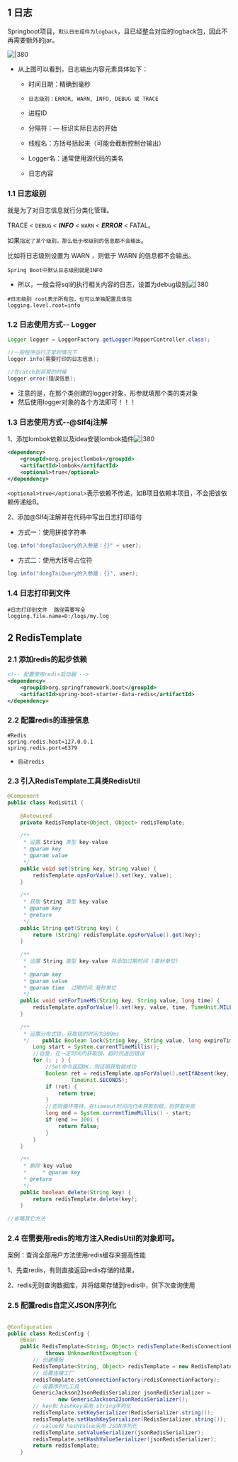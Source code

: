 
## 1 日志        

Springboot项目，`默认日志组件为logback`，且已经整合对应的logback包，因此不再需要额外的jar。

![|380](https://my-obsidian-image.oss-cn-guangzhou.aliyuncs.com/2024/04/225ad0b9a88c087e13955e43ec147c25.png)


- 从上图可以看到，日志输出内容元素具体如下：

	- 时间日期：精确到毫秒
	
	- `日志级别：ERROR, WARN, INFO, DEBUG 或 TRACE`
	
	- 进程ID
	
	- 分隔符：— 标识实际日志的开始
	
	- 线程名：方括号括起来（可能会截断控制台输出）
	
	- Logger名：通常使用源代码的类名
	
	- 日志内容

### 1.1 日志级别

就是为了对日志信息就行分类化管理。

TRACE < `DEBUG` < ***INFO*** < `WARN` < ***ERROR*** < FATAL。

如果`指定了某个级别，那么低于改级别的信息都不会输出`。

比如将日志级别设置为 WARN ，则低于 WARN 的信息都不会输出。 

`Spring Boot中默认日志级别就是INFO`

- 所以，一般会将sql的执行相关内容的日志，设置为debug级别![|380](https://my-obsidian-image.oss-cn-guangzhou.aliyuncs.com/2024/04/c8278df3df0c269fba8421137b4c4d02.png)
```properties
#日志级别 root表示所有包，也可以单独配置具体包  
logging.level.root=info
```

### 1.2 日志使用方式-- Logger

```java
Logger logger = LoggerFactory.getLogger(MapperController.class);

//一般程序运行正常的情况下
logger.info(需要打印的日志信息);

//在catch到异常的时候
logger.error(错误信息);
```

- 注意的是，在那个类创建的logger对象，形参就填那个类的类对象
- 然后使用logger对象的各个方法即可！！！

### 1.3 日志使用方式--@Slf4j注解

1、添加lombok依赖以及idea安装lombok插件![|380](https://my-obsidian-image.oss-cn-guangzhou.aliyuncs.com/2024/04/bed29da5f0c79e8f0c26983529acc55d.png)

```xml
<dependency>  
    <groupId>org.projectlombok</groupId>  
    <artifactId>lombok</artifactId>  
    <optional>true</optional>  
</dependency>
```

`<optional>true</optional>`表示依赖不传递，如B项目依赖本项目，不会把该依赖传递给B。

2、添加@Slf4j注解并在代码中写出日志打印语句

- 方式一：使用拼接字符串
```java
log.info("dongTaiQuery的入参是：{}" + user);
```

- 方式二：使用大括号占位符
```java
log.info("dongTaiQuery的入参是：{}", user);
```

### 1.4 日志打印到文件

```properties
#日志打印到文件  路径需要写全
logging.file.name=D:/logs/my.log
```

## 2 RedisTemplate  

### 2.1 添加redis的起步依赖

```xml
<!-- 配置使用redis启动器 -->  
<dependency>  
    <groupId>org.springframework.boot</groupId>  
    <artifactId>spring-boot-starter-data-redis</artifactId>  
</dependency>
```
### 2.2 配置redis的连接信息

```properties
#Redis
spring.redis.host=127.0.0.1
spring.redis.port=6379
```

- `启动redis`
### 2.3 引入RedisTemplate工具类RedisUtil

```java
@Component  
public class RedisUtil {  
  
    @Autowired  
    private RedisTemplate<Object, Object> redisTemplate;  
  
    /**  
     * 设置 String 类型 key-value    
     * @param key  
     * @param value  
     */  
    public void set(String key, String value) {  
        redisTemplate.opsForValue().set(key, value);  
    }  
  
    /**  
     * 获取 String 类型 key-value  
     * @param key  
     * @return  
     */  
    public String get(String key) {  
        return (String) redisTemplate.opsForValue().get(key);  
    }  
  
    /**  
     * 设置 String 类型 key-value 并添加过期时间 (毫秒单位)  
     *     
     * @param key  
     * @param value  
     * @param time  过期时间,毫秒单位  
     */  
    public void setForTimeMS(String key, String value, long time) {  
        redisTemplate.opsForValue().set(key, value, time, TimeUnit.MILLISECONDS);  
    }  
  
    /**  
     * 设置分布式锁，获取锁的时间为300ms  
     */    public Boolean lock(String key, String value, long expireTime) {  
        Long start = System.currentTimeMillis();  
        //自旋，在一定时间内获取锁，超时则返回错误  
        for (; ; ) {  
            //Set命令返回OK，则证明获取锁成功  
            Boolean ret = redisTemplate.opsForValue().setIfAbsent(key, value, expireTime,  
                    TimeUnit.SECONDS);  
            if (ret) {  
                return true;  
            }  
            //否则循环等待，在timeout时间内仍未获取到锁，则获取失败  
            long end = System.currentTimeMillis() - start;  
            if (end >= 300) {  
                return false;  
            }  
        }  
    }  
  
    /**  
     * 删除 key-value  
     *     * @param key  
     * @return  
     */  
    public boolean delete(String key) {  
        return redisTemplate.delete(key);  
    }  
  
//省略其它方法
```

### 2.4 在需要用redis的地方注入RedisUtil的对象即可。

案例：查询全部用户方法使用redis缓存来提高性能

1、先查redis，有则直接返回redis存储的结果，

2、redis无则查询数据库，并将结果存储到redis中，供下次查询使用

### 2.5 配置redis自定义JSON序列化

```java

@Configuration
public class RedisConfig {
    @Bean
    public RedisTemplate<String, Object> redisTemplate(RedisConnectionFactory redisConnectionFactory)
            throws UnknownHostException {
        // 创建模板
        RedisTemplate<String, Object> redisTemplate = new RedisTemplate<>();
        // 设置连接工厂
        redisTemplate.setConnectionFactory(redisConnectionFactory);
        // 设置序列化工具
        GenericJackson2JsonRedisSerializer jsonRedisSerializer =
                new GenericJackson2JsonRedisSerializer();
        // key和 hashKey采用 string序列化
        redisTemplate.setKeySerializer(RedisSerializer.string());
        redisTemplate.setHashKeySerializer(RedisSerializer.string());
        // value和 hashValue采用 JSON序列化
        redisTemplate.setValueSerializer(jsonRedisSerializer);
        redisTemplate.setHashValueSerializer(jsonRedisSerializer);
        return redisTemplate;
    }
```
